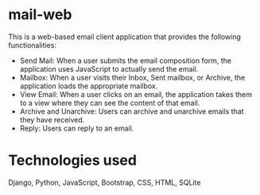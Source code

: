 # mail-web
This is a web-based email client application that provides the following functionalities:

- Send Mail: When a user submits the email composition form, the application uses JavaScript to actually send the email.
- Mailbox: When a user visits their Inbox, Sent mailbox, or Archive, the application loads the appropriate mailbox.
- View Email: When a user clicks on an email, the application takes them to a view where they can see the content of that email.
- Archive and Unarchive: Users can archive and unarchive emails that they have received.
- Reply: Users can reply to an email.

# Technologies used
Django, Python, JavaScript, Bootstrap, CSS, HTML, SQLite
